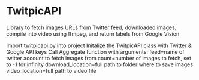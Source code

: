 # TwitpicAPI

Library to fetch images URLs from Twitter feed, downloaded images, compile into video using ffmpeg, and return labels from Google Vision

Import twitpicapi.py into project
Initalize the TwitpicAPI class with Twitter & Google API keys
Call Aggregate function with arguments: feed=name of twitter account to fetch images from
count=number of images to fetch, set to -1 for infinity
download_location=full path to folder where to save images
video_location=full path to video file



